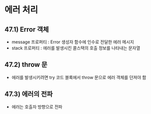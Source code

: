 # 에러 처리

## 47.1) Error 객체
- message 프로퍼티 : Error 생성자 함수에 인수로 전달한 에러 메시지
- stack 프로퍼티 : 에러를 발생시킨 콜스택의 호출 정보를 나타내는 문자열

## 47.2) throw 문
- 에러를 발생시키려면 try 코드 블록에서 throw 문으로 에러 객체를 던져야 함

## 47.3) 에러의 전파
- 에러는 호출자 방향으로 전파